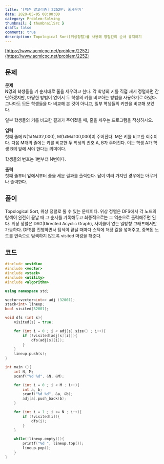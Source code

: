 ```yaml
---
title: '[백준 알고리즘] 2252번: 줄세우기'
date: 2020-05-05 00:00:00
category: Problem-Solving
thumbnail: { thumbnailSrc }
draft: false
comments: true
description: Topological Sort(위상정렬)를 사용해 정점간의 순서 유지하기
---
```


[https://www.acmicpc.net/problem/2252](https://www.acmicpc.net/problem/2252)

## 문제

**문제**<br>
N명의 학생들을 키 순서대로 줄을 세우려고 한다. 각 학생의 키를 직접 재서 정렬하면 간단하겠지만, 마땅한 방법이 없어서 두 학생의 키를 비교하는 방법을 사용하기로 하였다. 그나마도 모든 학생들을 다 비교해 본 것이 아니고, 일부 학생들의 키만을 비교해 보았다.

일부 학생들의 키를 비교한 결과가 주어졌을 때, 줄을 세우는 프로그램을 작성하시오.

**입력**<br>
첫째 줄에 N(1≤N≤32,000), M(1≤M≤100,000)이 주어진다. M은 키를 비교한 회수이다. 다음 M개의 줄에는 키를 비교한 두 학생의 번호 A, B가 주어진다. 이는 학생 A가 학생 B의 앞에 서야 한다는 의미이다.

학생들의 번호는 1번부터 N번이다.

**출력**<br>
첫째 줄부터 앞에서부터 줄을 세운 결과를 출력한다. 답이 여러 가지인 경우에는 아무거나 출력한다.

## 풀이

Topological Sort, 위상 정렬로 풀 수 있는 문제이다. 위상 정렬은 DFS에서 각 노드의 탐색이 완전히 끝날 때 그 순서를 기록해두고 최종적으로는 그 역순으로 출력해주면 된다. 위상 정렬은 DAG(Directed Acyclic Graph), 사이클이 없는 일방향 그래프에서만 가능하다. DFS를 진행하면서 탐색이 끝날 때마다 스택에 해당 값을 넣어주고, 중복된 노드를 연속으로 탐색하지 않도록 visited 마킹을 해준다.

## 코드

```cpp
#include <cstdio>
#include <vector>
#include <stack>
#include <utility>
#include <algorithm>

using namespace std;

vector<vector<int>> adj (32001);
stack<int> lineup;
bool visited[32001];

void dfs (int s){
    visited[s] = true;

    for (int i = 0 ; i < adj[s].size() ; i++){
        if (!visited[adj[s][i]]){
            dfs(adj[s][i]);
        }
    }
    lineup.push(s);
}

int main (){
    int N, M;
    scanf("%d %d", &N, &M);

    for (int i = 0 ; i < M ; i++){
        int a, b;
        scanf("%d %d", &a, &b);
        adj[a].push_back(b);
    }

    for (int i = 1 ; i <= N ; i++){
        if (!visited[i]){
            dfs(i);
        }
    }

    while(!lineup.empty()){
        printf("%d ", lineup.top());
        lineup.pop();
    }
}

```
